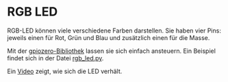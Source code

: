# RGB LED

RGB-LED können viele verschiedene Farben darstellen. Sie haben 
vier Pins: jeweils einen für Rot, Grün und Blau und zusätzlich
einen für die Masse. 

Mit der 
[gpiozero-Bibliothek](https://gpiozero.readthedocs.io/en/stable/api_output.html?#gpiozero.RGBLED) 
lassen sie sich einfach ansteuern. Ein Beispiel findet sich in der Datei 
[rgb_led.py](rgb_led.py).

Ein
[Video](https://peertube.fidonet.io/videos/watch/9a352cee-b35a-4b2f-9d54-72a89fec7fe0)
zeigt, wie sich die LED verhält.
